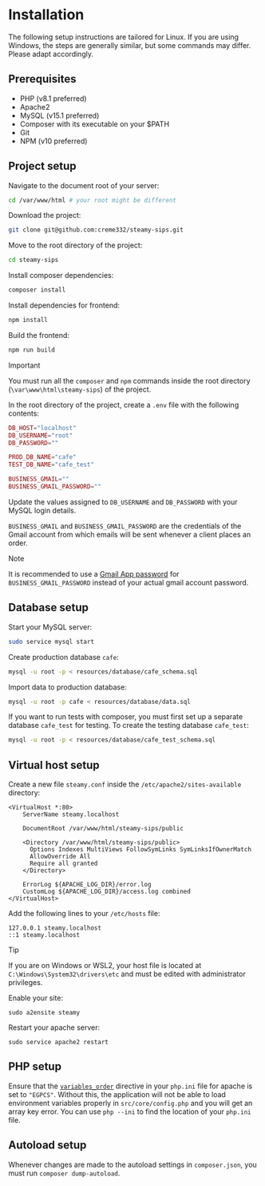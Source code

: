 # Installation

The following setup instructions are tailored for Linux. If you are using Windows, the steps are generally similar, but
some commands may differ. Please adapt accordingly.

## Prerequisites

- PHP (v8.1 preferred)
- Apache2
- MySQL (v15.1 preferred)
- Composer with its executable on your $PATH
- Git
- NPM (v10 preferred)

## Project setup

Navigate to the document root of your server:

```bash
cd /var/www/html # your root might be different
```

Download the project:

```bash
git clone git@github.com:creme332/steamy-sips.git
```

Move to the root directory of the project:

```bash
cd steamy-sips
```

Install composer dependencies:

```bash
composer install
```

Install dependencies for frontend:

```bash
npm install
```

Build the frontend:

```bash
npm run build
```

> [!IMPORTANT]  
> You must run all the `composer` and `npm` commands inside the root directory (`\var\www\html\steamy-sips`) of the
> project.

In the root directory of the project, create a `.env` file with the following contents:

```php
DB_HOST="localhost"
DB_USERNAME="root"
DB_PASSWORD=""

PROD_DB_NAME="cafe"
TEST_DB_NAME="cafe_test"

BUSINESS_GMAIL=""
BUSINESS_GMAIL_PASSWORD=""
```

Update the values assigned to `DB_USERNAME` and `DB_PASSWORD` with your MySQL login details.

`BUSINESS_GMAIL` and `BUSINESS_GMAIL_PASSWORD` are the credentials of the Gmail account from which emails will be sent
whenever a client places an order.

> [!NOTE]  
> It is recommended to use
> a [Gmail App password](https://knowledge.workspace.google.com/kb/how-to-create-app-passwords-000009237)
> for `BUSINESS_GMAIL_PASSWORD` instead of your actual gmail account password.

## Database setup

Start your MySQL server:

```bash
sudo service mysql start
```

Create production database `cafe`:

```bash
mysql -u root -p < resources/database/cafe_schema.sql
```

Import data to production database:

```bash
mysql -u root -p cafe < resources/database/data.sql
```

If you want to run tests with composer, you must first set up a separate database `cafe_test` for testing. 
To create the testing database `cafe_test`:

```bash
mysql -u root -p < resources/database/cafe_test_schema.sql
```

## Virtual host setup

Create a new file `steamy.conf` inside the `/etc/apache2/sites-available` directory:

```
<VirtualHost *:80>
    ServerName steamy.localhost

    DocumentRoot /var/www/html/steamy-sips/public

    <Directory /var/www/html/steamy-sips/public>
      Options Indexes MultiViews FollowSymLinks SymLinksIfOwnerMatch
      AllowOverride All
      Require all granted
    </Directory>

    ErrorLog ${APACHE_LOG_DIR}/error.log
    CustomLog ${APACHE_LOG_DIR}/access.log combined
</VirtualHost>
```

Add the following lines to your `/etc/hosts` file:

```
127.0.0.1 steamy.localhost
::1 steamy.localhost
```

> [!TIP]  
> If you are on Windows or WSL2, your host file is located at `C:\Windows\System32\drivers\etc` and must be edited with
> administrator privileges.

Enable your site:

```
sudo a2ensite steamy
```

Restart your apache server:

```
sudo service apache2 restart
```

## PHP setup

Ensure that the [`variables_order`](https://www.php.net/manual/en/ini.core.php#ini.variables-) directive in
your `php.ini`
file for apache is set to `"EGPCS"`. Without this, the application will
not be able to load environment variables properly in `src/core/config.php` and you will get an array key error.
You can use `php --ini` to find the location of your `php.ini` file.

## Autoload setup

Whenever changes are made to the autoload settings in `composer.json`, you must run `composer dump-autoload`.
